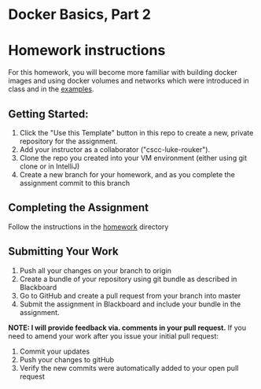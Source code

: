 # Docker Basics, Part 2

# Homework instructions
For this homework, you will become more familiar with building docker images and using docker volumes and networks which were introduced in class and in the [examples](examples/).

## Getting Started:

1. Click the "Use this Template" button in this repo to create a new, private repository for the assignment.  
2. Add your instructor as a collaborator ("cscc-luke-rouker").
3. Clone the repo you created into your VM environment (either using git clone or in IntelliJ)
4. Create a new branch for your homework, and as you complete the assignment commit to this branch

## Completing the Assignment

Follow the instructions in the [homework](homework/) directory

## Submitting Your Work

1. Push all your changes on your branch to origin
1. Create a bundle of your repository using git bundle as described in Blackboard
1. Go to GitHub and create a pull request from your branch into master
1. Submit the assignment in Blackboard and include your bundle in the assignment.

__NOTE: I will provide feedback via. comments in your pull request.__
If you need to amend your work after you issue your initial pull request:

1. Commit your updates
1. Push your changes to gitHub
1. Verify the new commits were automatically added to your open pull request


